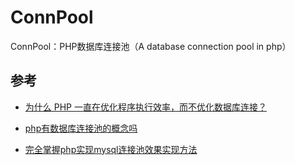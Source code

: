 # ConnPool
ConnPool：PHP数据库连接池（A database connection pool in php）

## 参考

- [为什么 PHP 一直在优化程序执行效率，而不优化数据库连接？](https://www.v2ex.com/t/160642)
- [php有数据库连接池的概念吗](https://www.oschina.net/question/2416644_2215177)

- [完全掌握php实现mysql连接池效果实现方法](http://m.php.cn/article/385757.html)



